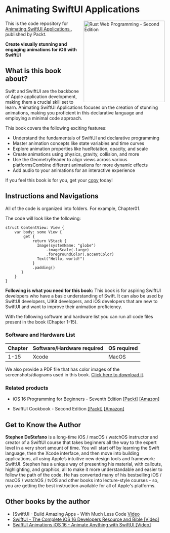 # Animating SwiftUI Applications 

<a href="https://www.packtpub.com/product/animating-swiftui-applications/9781803232669"><img src="https://static.packt-cdn.com/products/9781803232669/cover/smaller" alt="Rust Web Programming - Second Edition" height="256px" align="right"></a>

This is the code repository for [Animating SwiftUI Applications ](https://www.packtpub.com/product/animating-swiftui-applications/9781803232669), published by Packt.

**Create visually stunning and engaging animations for iOS with SwiftUI**

## What is this book about?
Swift and SwiftUI are the backbone of Apple application development, making them a crucial skill set to learn. Animating SwiftUI Applications focuses on the creation of stunning animations, making you proficient in this declarative language and employing a minimal code approach.

This book covers the following exciting features:
* Understand the fundamentals of SwiftUI and declarative programming
* Master animation concepts like state variables and time curves
* Explore animation properties like hueRotation, opacity, and scale
* Create animations using physics, gravity, collision, and more
* Use the GeometryReader to align views across various platformsCombine different animations for more dynamic effects
* Add audio to your animations for an interactive experience

If you feel this book is for you, get your [copy](https://www.amazon.com/Animating-SwiftUI-Applications-visually-animations/dp/1803232668/ref=tmm_pap_swatch_0?_encoding=UTF8&qid=&sr=) today!


## Instructions and Navigations
All of the code is organized into folders. For example, Chapter01.

The code will look like the following:
```
struct ContentView: View {
    var body: some View {
        get {
            return VStack {
              Image(systemName: "globe")
                  .imageScale(.large)
                  .foregroundColor(.accentColor)
              Text("Hello, world!")
            }
            .padding()
       }
    }
} 

```

**Following is what you need for this book:**
This book is for aspiring SwiftUI developers who have a basic understanding of Swift. It can also be used by SwiftUI developers, UIKit developers, and iOS developers that are new to SwiftUI and want to improve their animation proficiency.

With the following software and hardware list you can run all code files present in the book (Chapter 1-15).

### Software and Hardware List
| Chapter | Software/Hardware required | OS required |
| -------- | ------------------------------------ | ----------------------------------- |
| 1-15 | Xcode | MacOS |


We also provide a PDF file that has color images of the screenshots/diagrams used in this book. [Click here to download it](https://packt.link/O1ZYe).


### Related products
* iOS 16 Programming for Beginners - Seventh Edition [[Packt]](https://www.packtpub.com/product/ios-16-programming-for-beginners-seventh-edition/9781803237046) [[Amazon]](https://www.amazon.com/iOS-Programming-Beginners-development-hands/dp/180323704X)

* SwiftUI Cookbook - Second Edition [[Packt]](https://www.packtpub.com/product/swiftui-cookbook-second-edition/9781803234458) [[Amazon]](https://www.amazon.com/SwiftUI-Cookbook-problems-learning-practices/dp/1803234458)


## Get to Know the Author

**Stephen DeStefano** 
is a long-time iOS / macOS / watchOS instructor and creator of a SwiftUI course that takes beginners all the way to the expert level in a very short amount of time. You will start off by learning the Swift language, then the Xcode interface, and then move into building applications, all using Apple’s intuitive new design tools and framework: SwiftUI. Stephen has a unique way of presenting his material, with callouts, highlighting, and graphics, all to make it more understandable and easier to follow the path of the code. He has converted many of his bestselling iOS / macOS / watchOS / tvOS and other books into lecture-style courses - so, you are getting the best instruction available for all of Apple's platforms.

## Other books by the author
* [SwiftUI - Build Amazing Apps - With Much Less Code [Video](https://www.packtpub.com/product/swiftui-build-amazing-apps-with-much-less-code-video/9781801078948)
* [SwiftUI - The Complete iOS 16 Developers Resource and Bible [Video]](https://www.packtpub.com/product/swiftui-the-complete-ios-16-developers-resource-and-bible-video/9781801070676)
* [SwiftUI Animations iOS 16 - Animate Anything with SwiftUI [Video]](https://www.packtpub.com/product/swiftui-animations-ios-16-animate-anything-with-swiftui-video/9781801077088)
